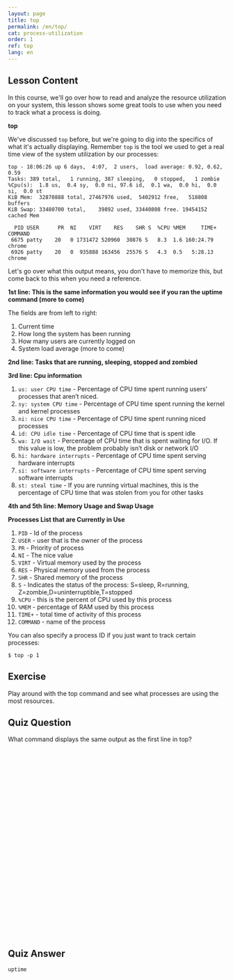 ```yaml
---
layout: page
title: top
permalink: /en/top/
cat: process-utilization
order: 1
ref: top
lang: en
---
```


## Lesson Content

In this course, we'll go over how to read and analyze the resource utilization on your system, this lesson shows some great tools to use when you need to track what a process is doing. 

**top**

We've discussed `top` before, but we're going to dig into the specifics of what it's actually displaying. Remember `top` is the tool we used to get a real time view of the system utilization by our processes:

```
top - 18:06:26 up 6 days,  4:07,  2 users,  load average: 0.92, 0.62, 0.59
Tasks: 389 total,   1 running, 387 sleeping,   0 stopped,   1 zombie
%Cpu(s):  1.8 us,  0.4 sy,  0.0 ni, 97.6 id,  0.1 wa,  0.0 hi,  0.0 si,  0.0 st
KiB Mem:  32870888 total, 27467976 used,  5402912 free,   518808 buffers
KiB Swap: 33480700 total,    39892 used, 33440808 free. 19454152 cached Mem

  PID USER      PR  NI    VIRT    RES    SHR S  %CPU %MEM     TIME+ COMMAND                             
 6675 patty    20   0 1731472 520960  30876 S   8.3  1.6 160:24.79 chrome                             
 6926 patty    20   0  935888 163456  25576 S   4.3  0.5   5:28.13 chrome 
```

Let's go over what this output means, you don't have to memorize this, but come back to this when you need a reference.

**1st line: This is the same information you would see if you ran the uptime command (more to come)**

The fields are from left to right:

1. Current time
2. How long the system has been running
3. How many users are currently logged on
4. System load average (more to come)

**2nd line: Tasks that are running, sleeping, stopped and zombied**

**3rd line: Cpu information**

1. `us: user CPU time` - Percentage of CPU time spent running users’ processes that aren’t niced.
2. `sy: system CPU time` - Percentage of CPU time spent running the kernel and kernel processes
3. `ni: nice CPU time` - Percentage of CPU time spent running niced processes
4. `id: CPU idle time` - Percentage of CPU time that is spent idle
5. `wa: I/O wait` - Percentage of CPU time that is spent waiting for I/O. If this value is low, the problem probably isn’t disk or network I/O 
6. `hi: hardware interrupts` - Percentage of CPU time spent serving hardware interrupts
7. `si: software interrupts` - Percentage of CPU time spent serving software interrupts
8. `st: steal time` - If you are running virtual machines, this is the percentage of CPU time that was stolen from you for other tasks

**4th and 5th line: Memory Usage and Swap Usage**

**Processes List that are Currently in Use**

1. `PID` - Id of the process
2. `USER` - user that is the owner of the process
3. `PR` - Priority of process
4. `NI` - The nice value
5. `VIRT` - Virtual memory used by the process
6. `RES` - Physical memory used from the process
7. `SHR` - Shared memory of the process
8. `S` - Indicates the status of the process: S=sleep, R=running, Z=zombie,D=uninterruptible,T=stopped
9. `%CPU` - this is the percent of CPU used by this process
10. `%MEM` - percentage of RAM used by this process
11. `TIME+` - total time of activity of this process
12. `COMMAND` - name of the process

You can also specify a process ID if you just want to track certain processes:

`$ top -p 1`

## Exercise

Play around with the top command and see what processes are using the most resources.

## Quiz Question

What command displays the same output as the first line in top?  
<br /><br /><br /><br /><br /><br /><br /><br /><br /><br /><br /><br /><br /><br /><br /><br /><br /><br /><br /><br /><br /><br /><br /><br /><br /><br /> 
## Quiz Answer

`uptime`